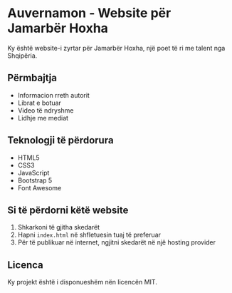 # Auvernamon - Website për Jamarbër Hoxha

Ky është website-i zyrtar për Jamarbër Hoxha, një poet të ri me talent nga Shqipëria.

## Përmbajtja

- Informacion rreth autorit
- Librat e botuar
- Video të ndryshme
- Lidhje me mediat

## Teknologji të përdorura

- HTML5
- CSS3
- JavaScript
- Bootstrap 5
- Font Awesome

## Si të përdorni këtë website

1. Shkarkoni të gjitha skedarët
2. Hapni `index.html` në shfletuesin tuaj të preferuar
3. Për të publikuar në internet, ngjitni skedarët në një hosting provider

## Licenca

Ky projekt është i disponueshëm nën licencën MIT.